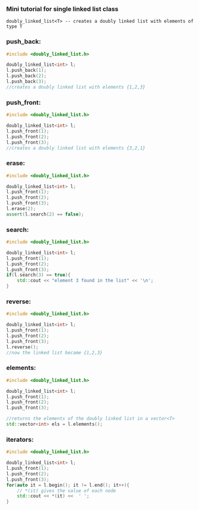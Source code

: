### **Mini tutorial for single linked list class**

    doubly_linked_list<T> -- creates a doubly linked list with elements of type T

### **push_back**:
```cpp
#include <doubly_linked_list.h>

doubly_linked_list<int> l;
l.push_back(1);
l.push_back(2);
l.push_back(3);
//creates a doubly linked list with elements {1,2,3}
```

### **push_front**:
```cpp
#include <doubly_linked_list.h>

doubly_linked_list<int> l;
l.push_front(1);
l.push_front(2);
l.push_front(3);
//creates a doubly linked list with elements {3,2,1}
```

### **erase**:
```cpp
#include <doubly_linked_list.h>

doubly_linked_list<int> l;
l.push_front(1);
l.push_front(2);
l.push_front(3);
l.erase(2);
assert(l.search(2) == false);
```

### **search**:
```cpp
#include <doubly_linked_list.h>

doubly_linked_list<int> l;
l.push_front(1);
l.push_front(2);
l.push_front(3);
if(l.search(3) == true){
    std::cout << "element 3 found in the list" << '\n';
}
```

### **reverse**:
```cpp
#include <doubly_linked_list.h>

doubly_linked_list<int> l;
l.push_front(1);
l.push_front(2);
l.push_front(3);
l.reverse();
//now the linked list became {1,2,3}
```

### **elements**:
```cpp
#include <doubly_linked_list.h>

doubly_linked_list<int> l;
l.push_front(1);
l.push_front(2);
l.push_front(3);

//returns the elements of the doubly linked list in a vector<T>
std::vector<int> els = l.elements();
```

### **iterators**:
```cpp
#include <doubly_linked_list.h>

doubly_linked_list<int> l;
l.push_front(1);
l.push_front(2);
l.push_front(3);
for(auto it = l.begin(); it != l.end(); it++){
    // *(it) gives the value of each node
    std::cout << *(it) <<  ' ';
}
```

